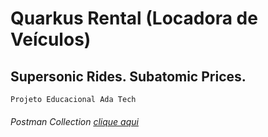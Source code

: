 # Quarkus Rental (Locadora de Veículos)

## Supersonic Rides. Subatomic Prices.

``Projeto Educacional Ada Tech
``

###### Postman Collection [clique aqui](https://github.com/gardmaster/quarkus-rental/blob/main/postman/quarkus-rental.postman_collection.json)

